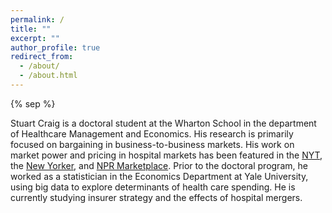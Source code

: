 ```yaml
---
permalink: /
title: ""
excerpt: ""
author_profile: true
redirect_from: 
  - /about/
  - /about.html
---
```


{% sep %}

Stuart Craig is a doctoral student at the Wharton School in the department of Healthcare Management and Economics. His research is primarily focused on bargaining in business-to-business markets. His work on market power and pricing in hospital markets has been featured in the <a href="https://www.nytimes.com/interactive/2015/12/15/upshot/the-best-places-for-better-cheaper-health-care-arent-what-experts-thought.html">NYT</a>, the <a href="https://www.newyorker.com/news/news-desk/health-cares-cost-conundrum-squared">New Yorker</a>, and <a href="https://www.marketplace.org/2015/12/14/health-care/unprecedented-look-medical-costs-nationwide">NPR Marketplace</a>. Prior to the doctoral program, he worked as a statistician in the Economics Department at Yale University, using big data to explore determinants of health care spending. He is currently studying insurer strategy and the effects of hospital mergers.
